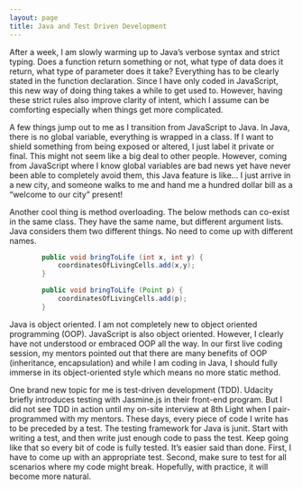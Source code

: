 ```yaml
---
layout: page
title: Java and Test Driven Development
---
```


After a week, I am slowly warming up to Java’s verbose syntax and strict typing. Does a function return something or not, what type of data does it return, what type of parameter does it take? Everything has to be clearly stated in the function declaration. Since I have only coded in JavaScript, this new way of doing thing takes a while to get used to. However, having these strict rules also improve clarity of intent, which I assume can be comforting especially when things get more complicated.

A few things jump out to me as I transition from JavaScript to Java. In Java, there is no global variable, everything is wrapped in a class. If I want to shield something from being exposed or altered, I just label it private or final. This might not seem like a big deal to other people. However, coming from JavaScript where I know global variables are bad news yet have never been able to completely avoid them, this Java feature is like… I just arrive in a new city, and someone walks to me and hand me a hundred dollar bill as a “welcome to our city” present! 

Another cool thing is method overloading. The below methods can co-exist in the same class. They have the same name, but different argument lists. Java considers them two different things. No need to come up with different names. 

```java
        public void bringToLife (int x, int y) {
            coordinatesOfLivingCells.add(x,y);
        }

        public void bringToLife (Point p) {
            coordinatesOfLivingCells.add(p);
        }
```


Java is object oriented. I am not completely new to object oriented programming (OOP). JavaScript is also object oriented. However, I clearly have not understood or embraced OOP all the way. In our first live coding session, my mentors pointed out that there are many benefits of OOP (inheritance, encapsulation) and while I am coding in Java, I should fully immerse in its object-oriented style which means no more static method.


One brand new topic for me is test-driven development (TDD). Udacity briefly introduces testing with Jasmine.js in their front-end program. But I did not see TDD in action until my on-site interview at 8th Light when I pair-programmed with my mentors. These days, every piece of code I write has to be preceded by a test. The testing framework for Java is junit. Start with writing a test, and then write just enough code to pass the test. Keep going like that so every bit of code is fully tested. It’s easier said than done. First, I have to come up with an appropriate test. Second, make sure to test for all scenarios where my code might break. Hopefully, with practice, it will become more natural. 

